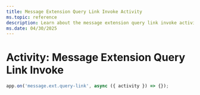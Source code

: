 ```yaml
---
title: Message Extension Query Link Invoke Activity
ms.topic: reference
description: Learn about the message extension query link invoke activity.
ms.date: 04/30/2025
---
```


# Activity: Message Extension Query Link Invoke

```typescript
app.on('message.ext.query-link', async ({ activity }) => {});
```
